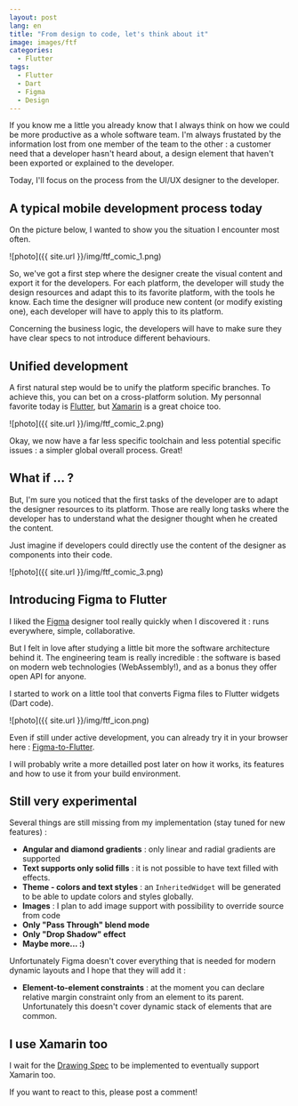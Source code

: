 ```yaml
---
layout: post
lang: en
title: "From design to code, let's think about it"
image: images/ftf
categories:
  - Flutter
tags:
  - Flutter
  - Dart
  - Figma
  - Design
---
```


If you know me a little you already know that I always think on how we could be more productive as a whole software team. I'm always frustated by the information lost from one member of the team to the other : a customer need that a developer hasn't heard about, a design element that haven't been exported or explained to the developer.

Today, I'll focus on the process from the UI/UX designer to the developer.

## A typical mobile development process today

On the picture below, I wanted to show you the situation I encounter most often.

![photo]({{ site.url }}/img/ftf_comic_1.png)

So, we've got a first step where the designer create the visual content and export it for the developers. For each platform, the developer will study the design resources and adapt this to its favorite platform, with the tools he know. Each time the designer will produce new content (or modify existing one), each developer will have to apply this to its platform.

Concerning the business logic, the developers will have to make sure they have clear specs to not introduce different behaviours.

## Unified development

A first natural step would be to unify the platform specific branches. To achieve this, you can bet on a cross-platform solution. My personnal favorite today is [Flutter](http://www.flutter.io), but [Xamarin](http://www.xamarin.com) is a great choice too.

![photo]({{ site.url }}/img/ftf_comic_2.png)

Okay, we now have a far less specific toolchain and less potential specific issues : a simpler global overall process. Great!

## What if ... ?

But, I'm sure you noticed that the first tasks of the developer are to adapt the designer resources to its platform. Those are really long tasks where the developer has to understand what the designer thought when he created the content.

Just imagine if developers could directly use the content of the designer as components into their code.

![photo]({{ site.url }}/img/ftf_comic_3.png)

## Introducing Figma to Flutter

I liked the [Figma](http://www.figma.com) designer tool really quickly when I discovered it : runs everywhere, simple, collaborative.

But I felt in love after studying a little bit more the software architecture behind it. The engineering team is really incredible : the software is based on modern web technologies (WebAssembly!), and as a bonus they offer open API for anyone.

I started to work on a little tool that converts Figma files to Flutter widgets (Dart code).

![photo]({{ site.url }}/img/ftf_icon.png)

Even if still under active development, you can already try it in your browser here : [Figma-to-Flutter](http://aloisdeniel.github.com/figma-to-flutter).

I will probably write a more detailled post later on how it works, its features and how to use it from your build environment.

## Still very experimental

Several things are still missing from my implementation (stay tuned for new features) :

* **Angular and diamond gradients** : only linear and radial gradients are supported
* **Text supports only solid fills** : it is not possible to have text filled with effects.
* **Theme - colors and text styles** : an `InheritedWidget` will be generated to be able to update colors and styles globally.
* **Images** : I plan to add image support with possibility to override source from code
* **Only "Pass Through" blend mode**
* **Only "Drop Shadow" effect**
* **Maybe more... :)**

Unfortunately Figma doesn't cover everything that is needed for modern dynamic layouts and I hope that they will add it :

* **Element-to-element constraints** : at the moment you can declare relative margin constraint only from an element to its parent. Unfortunately this doesn't cover dynamic stack of elements that are common.

## I use Xamarin too

I wait for the [Drawing Spec](https://github.com/xamarin/Xamarin.Forms/issues/2452) to be implemented to eventually support Xamarin too.

If you want to react to this, please post a comment!

